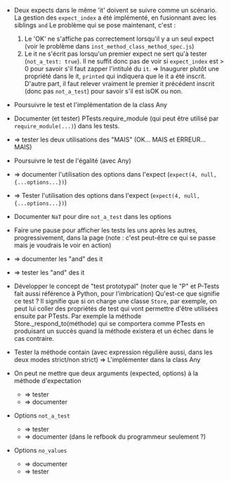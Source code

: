* Deux expects dans le même 'it' doivent se suivre comme un scénario.
  La gestion des `expect_index` a été implémenté, en fusionnant avec les siblings `and`
  Le problème qui se pose maintenant, c'est :
    1. Le 'OK' ne s'affiche pas correctement lorsqu'il y a un seul expect (voir le problème dans `inst_method_class_method_spec.js`)
    2. Le it ne s'écrit pas lorsqu'un premier expect ne sert qu'à tester (`not_a_test: true`). Il ne suffit donc pas de voir si `expect_index` est > 0 pour savoir s'il faut zapper l'intitulé du `it`.
    => Inaugurer plutôt une propriété dans le it, `printed` qui indiquera que le it a été inscrit.
    D'autre part, il faut relever vraiment le premier it précédent inscrit (donc pas `not_a_test`) pour savoir s'il est isOK ou non. 

* Poursuivre le test et l'implémentation de la class Any
* Documenter (et tester) PTests.require_module (qui peut être utilisé par `require_module(...)`) dans les tests.
* => tester les deux utilisations des "MAIS" (OK… MAIS et ERREUR… MAIS)
* Poursuivre le test de l'égalité (avec Any)
* => documenter l'utilisation des options dans l'expect (`expect(4, null, {...options...})`)
* => Tester l'utilisation des options dans l'expect (`expect(4, null, {...options...})`)
* Documenter `NaT` pour dire `not_a_test` dans les options
* Faire une pause pour afficher les tests les uns après les autres, progressivement, dans la page (note : c'est peut-être ce qui se passe mais je voudrais le voir en action)
* => documenter les "and" des it
* => tester les "and" des it
* Développer le concept de "test prototypal" (noter que le "P" et P-Tests fait aussi référence à Python, pour l'imbrication)
  Qu'est-ce que signifie ce test ? Il signifie que si on charge une classe `Store`, par exemple, on peut lui coller des propriétés de test qui vont permettre d'être utilisées ensuite par PTests.
  Par exemple la méthode Store._respond_to(méthode) qui se comportera comme PTests en produisant un succès quand la méthode existera et un échec dans le cas contraire.
* Tester la méthode contain (avec expression régulière aussi, dans les deux modes strict/non strict)
  => L'implémenter dans la class Any
* On peut ne mettre que deux arguments (expected, options) à la méthode d'expectation
  * => tester
  * => documenter
* Options `not_a_test`
  * => tester
  * => documenter (dans le refbook du programmeur seulement ?)
* Options `no_values`
  * => documenter
  * => tester
